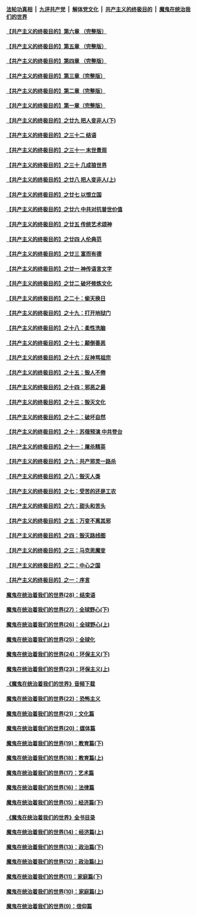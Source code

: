 ####  [法轮功真相](../../../../basic/blob/master/README.md?t=04231801) &nbsp;|&nbsp; [九评共产党](../../../../9ping.md/blob/master/README.md?t=04231801) &nbsp;|&nbsp; [解体党文化](../../../../jtdwh.md/blob/master/README.md?t=04231801)  &nbsp;|&nbsp; [共产主义的终极目的](../../../../gczydzjmd.md/blob/master/README.md?t=04231801) &nbsp;|&nbsp; [魔鬼在统治我们的世界](../../../../mgztzwmdsj.md/blob/master/README.md?t=04231801) 

#### [【共产主义的终极目的】第六章 （完整版）](../pages/nsc422/n11428913.md?t=04231801) 

#### [【共产主义的终极目的】第五章 （完整版）](../pages/nsc422/n11428912.md?t=04231801) 

#### [【共产主义的终极目的】第四章 （完整版）](../pages/nsc422/n11428907.md?t=04231801) 

#### [【共产主义的终极目的】第三章（完整版）](../pages/nsc422/n11428848.md?t=04231801) 

#### [【共产主义的终极目的】第二章（完整版）](../pages/nsc422/n11428831.md?t=04231801) 

#### [【共产主义的终极目的】第一章（完整版）](../pages/nsc422/n11417651.md?t=04231801) 

#### [【共产主义的终极目的】之廿九 把人变非人(下)](../pages/nsc422/n11344140.md?t=04231801) 

#### [【共产主义的终极目的】之三十二 结语](../pages/nsc422/n11360535.md?t=04231801) 

#### [【共产主义的终极目的】之三十一 末世景观](../pages/nsc422/n11351129.md?t=04231801) 

#### [【共产主义的终极目的】之三十 几成狼世界](../pages/nsc422/n11348280.md?t=04231801) 

#### [【共产主义的终极目的】之廿八 把人变非人(上)](../pages/nsc422/n11340492.md?t=04231801) 

#### [【共产主义的终极目的】之廿七 以恨立国](../pages/nsc422/n11336944.md?t=04231801) 

#### [【共产主义的终极目的】之廿六 中共对抗普世价值](../pages/nsc422/n11324785.md?t=04231801) 

#### [【共产主义的终极目的】之廿五 传统艺术颂神](../pages/nsc422/n11296396.md?t=04231801) 

#### [【共产主义的终极目的】之廿四 人伦典范](../pages/nsc422/n11296397.md?t=04231801) 

#### [【共产主义的终极目的】之廿三 富而有德](../pages/nsc422/n11283598.md?t=04231801) 

#### [【共产主义的终极目的】之廿一 神传语言文字](../pages/nsc422/n11263265.md?t=04231801) 

#### [【共产主义的终极目的】之廿二 破坏修炼文化](../pages/nsc422/n11245728.md?t=04231801) 

#### [【共产主义的终极目的】之二十：偷天换日](../pages/nsc422/n11238846.md?t=04231801) 

#### [【共产主义的终极目的】之十九：打开地狱门](../pages/nsc422/n11206376.md?t=04231801) 

#### [【共产主义的终极目的】之十八：柔性洗脑](../pages/nsc422/n11199994.md?t=04231801) 

#### [【共产主义的终极目的】之十七：颠倒善恶](../pages/nsc422/n11179782.md?t=04231801) 

#### [【共产主义的终极目的】之十六：反神骂祖宗](../pages/nsc422/n11166798.md?t=04231801) 

#### [【共产主义的终极目的】之十五：毁人不倦](../pages/nsc422/n11166792.md?t=04231801) 

#### [【共产主义的终极目的】之十四：邪恶之最](../pages/nsc422/n11150249.md?t=04231801) 

#### [【共产主义的终极目的】之十三：毁灭文化](../pages/nsc422/n11135227.md?t=04231801) 

#### [【共产主义的终极目的】之十二：破坏自然](../pages/nsc422/n11135214.md?t=04231801) 

#### [【共产主义的终极目的】之十：苏俄预演 中共登台](../pages/nsc422/n11118424.md?t=04231801) 

#### [【共产主义的终极目的】之十一：屠杀精英](../pages/nsc422/n11118442.md?t=04231801) 

#### [【共产主义的终极目的】之九：共产邪灵一路杀](../pages/nsc422/n11114139.md?t=04231801) 

#### [【共产主义的终极目的】之八：毁灭人类](../pages/nsc422/n11108503.md?t=04231801) 

#### [【共产主义的终极目的】之七：受苦的还是工农](../pages/nsc422/n11101809.md?t=04231801) 

#### [【共产主义的终极目的】之六：甜头和苦头](../pages/nsc422/n11096971.md?t=04231801) 

#### [【共产主义的终极目的】之五：万变不离其邪](../pages/nsc422/n11091285.md?t=04231801) 

#### [【共产主义的终极目的】之四：毁灭路线图](../pages/nsc422/n11086284.md?t=04231801) 

#### [【共产主义的终极目的】之三：马克思魔变](../pages/nsc422/n11061941.md?t=04231801) 

#### [【共产主义的终极目的】之二：中心之国](../pages/nsc422/n11047728.md?t=04231801) 

#### [【共产主义的终极目的】之一：序言](../pages/nsc422/n11086077.md?t=04231801) 

#### [魔鬼在统治着我们的世界(28)：结束语](../pages/nsc422/n10936246.md?t=04231801) 

#### [魔鬼在统治着我们的世界(27)：全球野心(下)](../pages/nsc422/n10928319.md?t=04231801) 

#### [魔鬼在统治着我们的世界(26)：全球野心(上)](../pages/nsc422/n10900318.md?t=04231801) 

#### [魔鬼在统治着我们的世界(25)：全球化](../pages/nsc422/n10788205.md?t=04231801) 

#### [魔鬼在统治着我们的世界(24)：环保主义(下)](../pages/nsc422/n10695307.md?t=04231801) 

#### [魔鬼在统治着我们的世界(23)：环保主义(上)](../pages/nsc422/n10688613.md?t=04231801) 

#### [《魔鬼在统治着我们的世界》音频下载](../pages/nsc422/n10635553.md?t=04231801) 

#### [魔鬼在统治着我们的世界(22)：恐怖主义](../pages/nsc422/n10614727.md?t=04231801) 

#### [魔鬼在统治着我们的世界(21)：文化篇](../pages/nsc422/n10597706.md?t=04231801) 

#### [魔鬼在统治着我们的世界(20)：媒体篇](../pages/nsc422/n10586579.md?t=04231801) 

#### [魔鬼在统治着我们的世界(19)：教育篇(下)](../pages/nsc422/n10564808.md?t=04231801) 

#### [魔鬼在统治着我们的世界(18)：教育篇(上)](../pages/nsc422/n10526970.md?t=04231801) 

#### [魔鬼在统治着我们的世界(17)：艺术篇](../pages/nsc422/n10499093.md?t=04231801) 

#### [魔鬼在统治着我们的世界(16)：法律篇](../pages/nsc422/n10485969.md?t=04231801) 

#### [魔鬼在统治着我们的世界(15)：经济篇(下)](../pages/nsc422/n10469975.md?t=04231801) 

#### [《魔鬼在统治着我们的世界》全书目录](../pages/nsc422/n10464261.md?t=04231801) 

#### [魔鬼在统治着我们的世界(14)：经济篇(上)](../pages/nsc422/n10457370.md?t=04231801) 

#### [魔鬼在统治着我们的世界(13)：政治篇(下)](../pages/nsc422/n10448270.md?t=04231801) 

#### [魔鬼在统治着我们的世界(12)：政治篇(上)](../pages/nsc422/n10444576.md?t=04231801) 

#### [魔鬼在统治着我们的世界(11)：家庭篇(下)](../pages/nsc422/n10440961.md?t=04231801) 

#### [魔鬼在统治着我们的世界(10)：家庭篇(上)](../pages/nsc422/n10435448.md?t=04231801) 

#### [魔鬼在统治着我们的世界(9)：信仰篇](../pages/nsc422/n10432159.md?t=04231801) 

